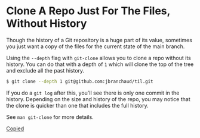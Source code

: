 # Clone A Repo Just For The Files, Without History

Though the history of a Git repository is a huge part of its value, sometimes
you just want a copy of the files for the current state of the main branch.

Using the `--depth` flag with `git-clone` allows you to clone a repo without
its history. You can do that with a depth of `1` which will clone the top of
the tree and exclude all the past history.

```bash
$ git clone --depth 1 git@github.com:jbranchaud/til.git
```

If you do a `git log` after this, you'll see there is only one commit in the
history. Depending on the size and history of the repo, you may notice that the
clone is quicker than one that includes the full history.

See `man git-clone` for more details.

[Copied](https://github.com/jbranchaud/til/blob/master/git/clone-a-repo-just-for-the-files-without-history.md)